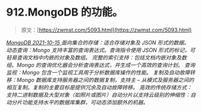 <!--yml
category: 未分类
date: 0001-01-01 00:00:00
--->

# 912.MongoDB 的功能。

> 原文：[https://zwmst.com/5093.html](https://zwmst.com/5093.html)

   [ *MongoDB* ](https://zwmst.com/mongodb)*[ <time datetime="2021-10-16T03:18:26+08:00"> 2021-10-15 </time> ](https://zwmst.com/5093.html)  面向集合的存储：适合存储对象及 JSON 形式的数据。
动态查询：Mongo 支持丰富的查询表达式。查询指令使用 JSON 形式的标记，可轻易查询文档中内嵌的对象及数组。
完整的索引支持：包括文档内嵌对象及数组。Mongo 的查询优化器会分析查询表达式，并生成一个高效的查询计划。
查询监视：Mongo 包含一个监视工具用于分析数据库操作的性能。
复制及自动故障转移：Mongo 数据库支持服务器之间的数据复制，支持主 – 从模式及服务器之间的相互复制。复制的主要目标是提供冗余及自动故障转移。
高效的传统存储方式：支持二进制数据及大型对象（如照片或图片）自动分片以支持云级别的伸缩性：自动分片功能支持水平的数据库集群，可动态添加额外的机器。*